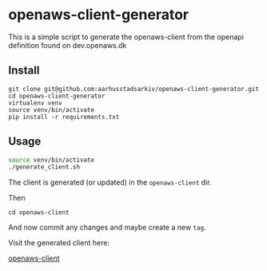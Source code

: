 # openaws-client-generator

This is a simple script to generate the openaws-client from the openapi definition found on dev.openaws.dk

## Install

    git clone git@github.com:aarhusstadsarkiv/openaws-client-generator.git
    cd openaws-client-generator
    virtualenv venv
    source venv/bin/activate
    pip install -r requirements.txt

## Usage

```bash
source venv/bin/activate
./generate_client.sh
```

The client is generated (or updated) in the `openaws-client` dir. 

Then 

    cd openaws-client 
    
And now commit any changes and maybe create a new `tag`.

Visit the generated client here:

[openaws-client](https://github.com/aarhusstadsarkiv/openaws-client)
